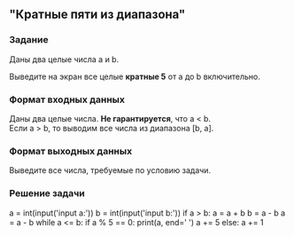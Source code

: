 ## "Кратные пяти из диапазона"

### Задание

Даны два целые числа a и b.

Выведите на экран все целые **кратные 5** от a до b включительно.

### Формат входных данных

Даны два целые числа. **Не гарантируется**, что a < b. \
Если a > b, то выводим все числа из диапазона [b, a].

### Формат выходных данных

Выведите все числа, требуемые по условию задачи.

### Решение задачи

a = int(input('input a:'))
b = int(input('input b:'))
if a > b:
    a = a + b
    b = a - b
    a = a - b
while a <= b:
    if a % 5 == 0:
        print(a, end=' ')
        a += 5
    else:
        a += 1
